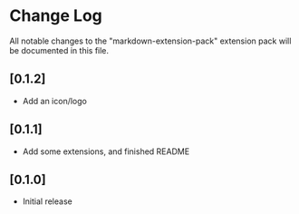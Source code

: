 # Change Log

All notable changes to the "markdown-extension-pack" extension pack will be documented in this file.

## [0.1.2]

- Add an icon/logo

## [0.1.1]

- Add some extensions, and finished README

## [0.1.0]

- Initial release
